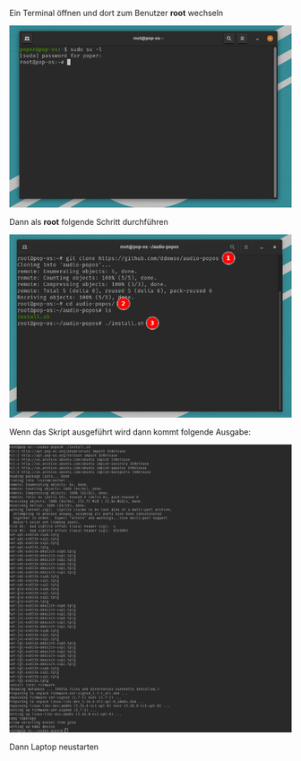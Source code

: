 Ein Terminal öffnen und dort zum Benutzer **root** wechseln

![Terminal](terminal.png)

Dann als **root** folgende Schritt durchführen

![Anleitung](Anleitung.png)

Wenn das Skript ausgeführt wird dann kommt folgende Ausgabe:

![Ausfuehrung](Ausfuehrung.png)

Dann Laptop neustarten

